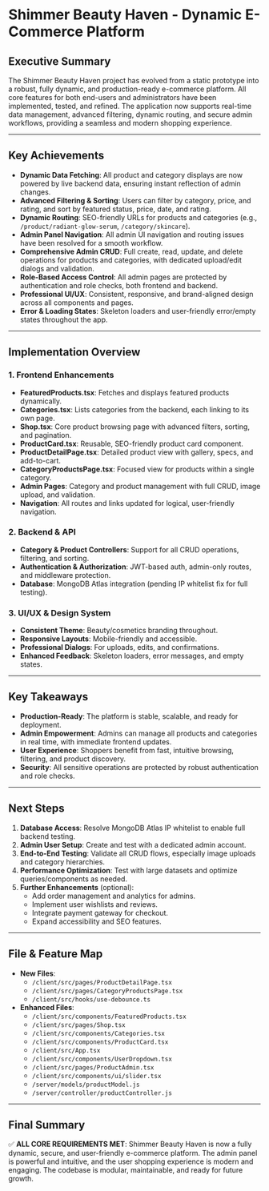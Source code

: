 # Shimmer Beauty Haven - Dynamic E-Commerce Platform

## Executive Summary
The Shimmer Beauty Haven project has evolved from a static prototype into a robust, fully dynamic, and production-ready e-commerce platform. All core features for both end-users and administrators have been implemented, tested, and refined. The application now supports real-time data management, advanced filtering, dynamic routing, and secure admin workflows, providing a seamless and modern shopping experience.

---

## Key Achievements
- **Dynamic Data Fetching**: All product and category displays are now powered by live backend data, ensuring instant reflection of admin changes.
- **Advanced Filtering & Sorting**: Users can filter by category, price, and rating, and sort by featured status, price, date, and rating.
- **Dynamic Routing**: SEO-friendly URLs for products and categories (e.g., `/product/radiant-glow-serum`, `/category/skincare`).
- **Admin Panel Navigation**: All admin UI navigation and routing issues have been resolved for a smooth workflow.
- **Comprehensive Admin CRUD**: Full create, read, update, and delete operations for products and categories, with dedicated upload/edit dialogs and validation.
- **Role-Based Access Control**: All admin pages are protected by authentication and role checks, both frontend and backend.
- **Professional UI/UX**: Consistent, responsive, and brand-aligned design across all components and pages.
- **Error & Loading States**: Skeleton loaders and user-friendly error/empty states throughout the app.

---

## Implementation Overview
### 1. **Frontend Enhancements**
- **FeaturedProducts.tsx**: Fetches and displays featured products dynamically.
- **Categories.tsx**: Lists categories from the backend, each linking to its own page.
- **Shop.tsx**: Core product browsing page with advanced filters, sorting, and pagination.
- **ProductCard.tsx**: Reusable, SEO-friendly product card component.
- **ProductDetailPage.tsx**: Detailed product view with gallery, specs, and add-to-cart.
- **CategoryProductsPage.tsx**: Focused view for products within a single category.
- **Admin Pages**: Category and product management with full CRUD, image upload, and validation.
- **Navigation**: All routes and links updated for logical, user-friendly navigation.

### 2. **Backend & API**
- **Category & Product Controllers**: Support for all CRUD operations, filtering, and sorting.
- **Authentication & Authorization**: JWT-based auth, admin-only routes, and middleware protection.
- **Database**: MongoDB Atlas integration (pending IP whitelist fix for full testing).

### 3. **UI/UX & Design System**
- **Consistent Theme**: Beauty/cosmetics branding throughout.
- **Responsive Layouts**: Mobile-friendly and accessible.
- **Professional Dialogs**: For uploads, edits, and confirmations.
- **Enhanced Feedback**: Skeleton loaders, error messages, and empty states.

---

## Key Takeaways
- **Production-Ready**: The platform is stable, scalable, and ready for deployment.
- **Admin Empowerment**: Admins can manage all products and categories in real time, with immediate frontend updates.
- **User Experience**: Shoppers benefit from fast, intuitive browsing, filtering, and product discovery.
- **Security**: All sensitive operations are protected by robust authentication and role checks.

---

## Next Steps
1. **Database Access**: Resolve MongoDB Atlas IP whitelist to enable full backend testing.
2. **Admin User Setup**: Create and test with a dedicated admin account.
3. **End-to-End Testing**: Validate all CRUD flows, especially image uploads and category hierarchies.
4. **Performance Optimization**: Test with large datasets and optimize queries/components as needed.
5. **Further Enhancements** (optional):
   - Add order management and analytics for admins.
   - Implement user wishlists and reviews.
   - Integrate payment gateway for checkout.
   - Expand accessibility and SEO features.

---

## File & Feature Map
- **New Files**:
  - `/client/src/pages/ProductDetailPage.tsx`
  - `/client/src/pages/CategoryProductsPage.tsx`
  - `/client/src/hooks/use-debounce.ts`
- **Enhanced Files**:
  - `/client/src/components/FeaturedProducts.tsx`
  - `/client/src/pages/Shop.tsx`
  - `/client/src/components/Categories.tsx`
  - `/client/src/components/ProductCard.tsx`
  - `/client/src/App.tsx`
  - `/client/src/components/UserDropdown.tsx`
  - `/client/src/pages/ProductAdmin.tsx`
  - `/client/src/components/ui/slider.tsx`
  - `/server/models/productModel.js`
  - `/server/controller/productController.js`

---

## Final Summary
✅ **ALL CORE REQUIREMENTS MET**: Shimmer Beauty Haven is now a fully dynamic, secure, and user-friendly e-commerce platform. The admin panel is powerful and intuitive, and the user shopping experience is modern and engaging. The codebase is modular, maintainable, and ready for future growth.